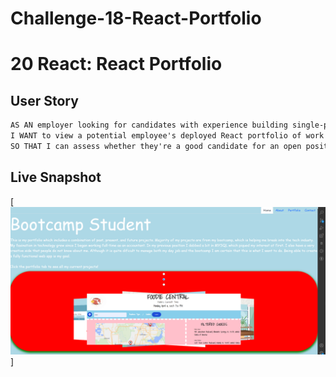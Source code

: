 # Challenge-18-React-Portfolio

# 20 React: React Portfolio

## User Story

```md
AS AN employer looking for candidates with experience building single-page applications
I WANT to view a potential employee's deployed React portfolio of work samples
SO THAT I can assess whether they're a good candidate for an open position
```

  ## Live Snapshot
[![Watch the video](./src/images/assets/Screenshot%202023-04-10%20214602.png)]

